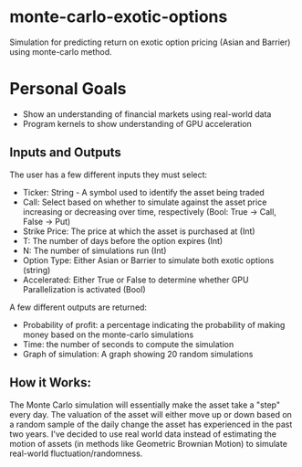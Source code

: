 # monte-carlo-exotic-options
Simulation for predicting return on exotic option pricing (Asian and Barrier) using monte-carlo method.

# Personal Goals
  - Show an understanding of financial markets using real-world data
  - Program kernels to show understanding of GPU acceleration

## Inputs and Outputs
The user has a few different inputs they must select:
  - Ticker: String - A symbol used to identify the asset being traded
  - Call: Select based on whether to simulate against the asset price increasing or decreasing over time, respectively (Bool: True -> Call, False -> Put)
  - Strike Price: The price at which the asset is purchased at (Int)
  - T: The number of days before the option expires (Int)
  - N: The number of simulations run (Int)
  - Option Type: Either Asian or Barrier to simulate both exotic options (string)
  - Accelerated: Either True or False to determine whether GPU Parallelization is activated (Bool)

A few different outputs are returned:
  - Probability of profit: a percentage indicating the probability of making money based on the monte-carlo simulations
  - Time: the number of seconds to compute the simulation
  - Graph of simulation: A graph showing 20 random simulations

## How it Works:
The Monte Carlo simulation will essentially make the asset take a "step" every day. The valuation of the asset will either move up or down based on a random sample of the daily change the asset has experienced in the past two years. I've decided to use real world data instead of estimating the motion of assets (in methods like Geometric Brownian Motion) to simulate real-world fluctuation/randomness.